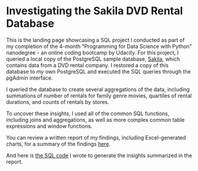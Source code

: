# Investigating the Sakila DVD Rental Database

This is the landing page showcasing a SQL project I conducted as part of my completion of the 4-month "Programming for Data Science with Python" nanodegree - an online coding bootcamp by Udacity. For this project, I queried a local copy of the PostgreSQL sample database, [Sakila](https://dev.mysql.com/doc/sakila/en/), which contains data from a DVD rental company. I restored a copy of this database to my own PostgreSQL and executed the SQL queries through the pgAdmin interface.

I queried the database to create several aggregations of the data, including summations of number of rentals for family genre movies, quartiles of rental durations, and counts of rentals by stores.

To uncover these insights, I used all of the common SQL functions, including joins and aggregations, as well as more complex common table expressions and window functions.

You can review a written report of my findings, including Excel-generated charts, for a summary of the findings [here](https://github.com/KristinaMFrazier/udacitysakila/blob/main/report.pdf).

And here is [the SQL code](https://github.com/KristinaMFrazier/udacitysakila/blob/main/queries.sql) I wrote to generate the insights summarized in the report.
